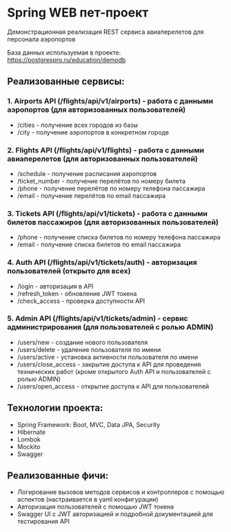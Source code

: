 # Spring WEB пет-проект
Демонстрационная реализация REST сервиса авиаперелетов для персонала аэропортов

База данных используемая в проекте: https://postgrespro.ru/education/demodb

## Реализованные сервисы:
### 1. Airports API (/flights/api/v1/airports) - работа с данными аэропортов (для авторизованных пользователей)
- /cities - получение всех городов из базы
- /city - получение аэропортов в конкретном городе
### 2. Flights API (/flights/api/v1/flights) - работа с данными авиаперелетов (для авторизованных пользователей)
- /schedule - получение расписания аэропортов
- /ticket_number - получение перелётов по номеру билета
- /phone - получение перелётов по номеру телефона пассажира
- /email - получение перелётов по email пассажира
### 3. Tickets API (/flights/api/v1/tickets) - работа с данными билетов пассажиров (для авторизованных пользователей)
- /phone - получение списка билетов по номеру телефона пассажира
- /email - получение списка билетов по email пассажира
### 4. Auth API (/flights/api/v1/tickets/auth) - авторизация пользователей (открыто для всех)
- /login - авторизация в API
- /refresh_token - обновление JWT токена
- /check_access - проверка доступности API
### 5. Admin API (/flights/api/v1/tickets/admin) - сервис администрирования (для пользователей с ролью ADMIN)
- /users/new - создание нового пользователя
- /users/delete - удаление пользователя по имени
- /users/active - установка активности пользователя по имени
- /users/close_access - закрытие доступа к API для проведения технических работ (кроме открытого Auth API и пользователей с ролью ADMIN)
- /users/open_access - открытие доступа к API для пользователей
## Технологии проекта:
- Spring Framework: Boot, MVC, Data JPA, Security
- Hibernate
- Lombok
- Mockito
- Swagger
## Реализованные фичи:
- Логирование вызовов методов сервисов и контроллеров с помощью аспектов (настраивается в yaml конфигурации)
- Авторизация пользователей с помощью JWT токена
- Swagger UI с JWT авторизацией и подробной документацией для тестирования API
